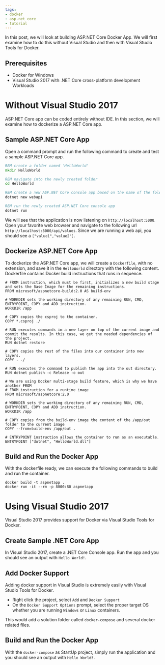 ```yaml
---
tags:
- docker
- asp.net core
- tutorial
---
```


In this post, we will look at building ASP.NET Core Docker App. We will first examine how to do this without Visual Studio and then with Visual Studio Tools for Docker.

## Prerequisites

- Docker for Windows
- Visual Studio 2017 with .NET Core cross-platform development Workloads

# Without Visual Studio 2017

ASP.NET Core app can be coded entirely without IDE. In this section, we will examine how to dockerize a ASP.NET Core app.

## Sample ASP.NET Core App

Open a command prompt and run the following command to create and test a sample ASP.NET Core app.

``` bat
REM create a folder named 'HelloWorld'
mkdir HelloWorld

REM navigate into the newly created folder
cd HelloWorld

REM create a new ASP.NET Core console app based on the name of the folder
dotnet new webapi

REM run the newly created ASP.NET Core console app
dotnet run
```

We will see that the application is now listening on ```http://localhost:5000```. Open your favorite web browser and navigate to the following url ```http://localhost:5000/api/values```. Since we are running a web api, you should see a ```["value1","value2"]```.

## Dockerize ASP.NET Core App

To dockerize the ASP.NET Core app, we will create a `Dockerfile`, with no extension, and save it in the `HelloWorld` directory with the following content. Dockerfile contains Docker build instructions that runs in sequence.

``` docker
# FROM instruction, which must be first, initializes a new build stage and sets the Base Image for the remaining instructions.
FROM microsoft/aspnetcore-build:2.0 AS build-env

# WORKDIR sets the working directory of any remaining RUN, CMD, ENTRYPOINT, COPY and ADD instruction.
WORKDIR /app

# COPY copies the csproj to the container.
COPY *.csproj ./

# RUN executes commands in a new layer on top of the current image and commit the results. In this case, we get the needed dependencies of the project.
RUN dotnet restore

# COPY copies the rest of the files into our container into new layers.
COPY . ./

# RUN executes the command to publish the app into the out directory.
RUN dotnet publish -c Release -o out

# We are using Docker multi-stage build feature, which is why we have another FROM
# FROM instruction for a runtime image
FROM microsoft/aspnetcore:2.0

# WORKDIR sets the working directory of any remaining RUN, CMD, ENTRYPOINT, COPY and ADD instruction.
WORKDIR /app

# COPY copies from the build-env image the content of the /app/out folder to the current image
COPY --from=build-env /app/out .

# ENTRYPOINT instruction allows the container to run as an executable.
ENTRYPOINT ["dotnet", "HelloWorld.dll"]
```

## Build and Run the Docker App

With the dockerfile ready, we can execute the following commands to build and run the container.

``` dos
docker build -t aspnetapp .
docker run -it --rm -p 8000:80 aspnetapp
```

# Using Visual Studio 2017

Visual Studio 2017 provides support for Docker via Visual Studio Tools for Docker.

## Create Sample .NET Core App

In Visual Studio 2017, create a .NET Core Console app. Run the app and you should see an output with ```Hello World!```.

## Add Docker Support

Adding docker support in Visual Studio is extremely easily with Visual Studio Tools for Docker.

- Right click the project, select ```Add``` and ```Docker Support```
- On the ```Docker Support Options``` prompt, select the proper target OS whether you are running ```Windows``` or ```Linux``` containers.

This would add a solution folder called ```docker-compose``` and several docker related files.

## Build and Run the Docker App

With the ```docker-compose``` as StartUp project, simply run the application and you should see an output with ```Hello World!```.
